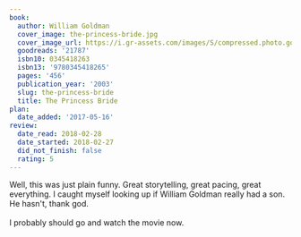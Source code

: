 ```yaml
---
book:
  author: William Goldman
  cover_image: the-princess-bride.jpg
  cover_image_url: https://i.gr-assets.com/images/S/compressed.photo.goodreads.com/books/1327903636l/21787._SX98_.jpg
  goodreads: '21787'
  isbn10: 0345418263
  isbn13: '9780345418265'
  pages: '456'
  publication_year: '2003'
  slug: the-princess-bride
  title: The Princess Bride
plan:
  date_added: '2017-05-16'
review:
  date_read: 2018-02-28
  date_started: 2018-02-27
  did_not_finish: false
  rating: 5
---
```


Well, this was just plain funny. Great storytelling, great pacing, great everything. I caught myself looking up if William Goldman really had a son. He hasn't, thank god.<br /><br />I probably should go and watch the movie now.
